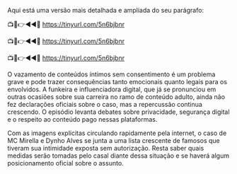 Aqui está uma versão mais detalhada e ampliada do seu parágrafo:

📺📱👉◄◄🔴 https://tinyurl.com/5n6bjbnr

📺📱👉◄◄🔴 https://tinyurl.com/5n6bjbnr

📺📱👉◄◄🔴 https://tinyurl.com/5n6bjbnr

O vazamento de conteúdos íntimos sem consentimento é um problema grave e pode trazer consequências tanto emocionais quanto legais para os envolvidos. A funkeira e influenciadora digital, que já se pronunciou em outras ocasiões sobre sua carreira no ramo de conteúdo adulto, ainda não fez declarações oficiais sobre o caso, mas a repercussão continua crescendo. O episódio levanta debates sobre privacidade, segurança digital e o respeito ao conteúdo pago nessas plataformas.

Com as imagens explícitas circulando rapidamente pela internet, o caso de MC Mirella e Dynho Alves se junta a uma lista crescente de famosos que tiveram sua intimidade exposta sem autorização. Resta saber quais medidas serão tomadas pelo casal diante dessa situação e se haverá algum posicionamento oficial sobre o assunto.
